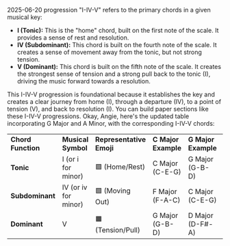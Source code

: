 2025-06-20
progression "I-IV-V" refers to the primary chords in a given musical key:

- **I (Tonic):** This is the "home" chord, built on the first note of the scale. It provides a sense of rest and resolution.
- **IV (Subdominant):** This chord is built on the fourth note of the scale. It creates a sense of movement away from the tonic, but not strong tension.
- **V (Dominant):** This chord is built on the fifth note of the scale. It creates the strongest sense of tension and a strong pull back to the tonic (I), driving the music forward towards a resolution.

This I-IV-V progression is foundational because it establishes the key and creates a clear journey from home (I), through a departure (IV), to a point of tension (V), and back to resolution (I). You can build paper sections like these I-IV-V progressions.
Okay, Angie, here's the updated table incorporating G Major and A Minor, with the corresponding I-IV-V chords:
 
|                    |                      |                          |                     |                     |                     |
| ------------------ | -------------------- | ------------------------ | ------------------- | ------------------- | ------------------- |
| **Chord Function** | **Musical Symbol**   | **Representative Emoji** | **C Major Example** | **G Major Example** | **A Minor Example** |
| **Tonic**          | I (or i for minor)   | 🟪 (Home/Rest)           | C Major (C-E-G)     | G Major (G-B-D)     | A Minor (A-C-E)     |
| **Subdominant**    | IV (or iv for minor) | 🟩 (Moving Out)          | F Major (F-A-C)     | C Major (C-E-G)     | D Minor (D-F-A)     |
| **Dominant**       | V                    | 🟧 (Tension/Pull)        | G Major (G-B-D)     | D Major (D-F#-A)    | E Major (E-G#-B)    |